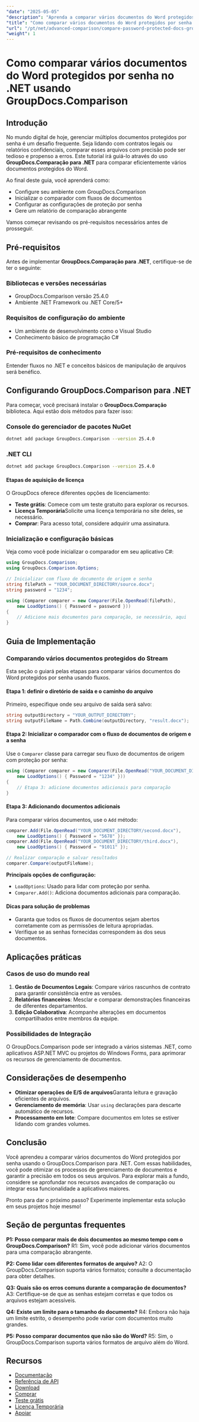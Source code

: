```yaml
---
"date": "2025-05-05"
"description": "Aprenda a comparar vários documentos do Word protegidos por senha de forma integrada usando o GroupDocs.Comparison para .NET. Siga este guia passo a passo com exemplos de código e aplicações práticas."
"title": "Como comparar vários documentos do Word protegidos por senha no .NET usando GroupDocs.Comparison"
"url": "/pt/net/advanced-comparison/compare-password-protected-docs-groupdocs-dotnet/"
"weight": 1
---
```


# Como comparar vários documentos do Word protegidos por senha no .NET usando GroupDocs.Comparison

## Introdução
No mundo digital de hoje, gerenciar múltiplos documentos protegidos por senha é um desafio frequente. Seja lidando com contratos legais ou relatórios confidenciais, comparar esses arquivos com precisão pode ser tedioso e propenso a erros. Este tutorial irá guiá-lo através do uso **GroupDocs.Comparação para .NET** para comparar eficientemente vários documentos protegidos do Word.

Ao final deste guia, você aprenderá como:
- Configure seu ambiente com GroupDocs.Comparison
- Inicializar o comparador com fluxos de documentos
- Configurar as configurações de proteção por senha
- Gere um relatório de comparação abrangente

Vamos começar revisando os pré-requisitos necessários antes de prosseguir.

## Pré-requisitos
Antes de implementar **GroupDocs.Comparação para .NET**, certifique-se de ter o seguinte:

### Bibliotecas e versões necessárias
- GroupDocs.Comparison versão 25.4.0
- Ambiente .NET Framework ou .NET Core/5+

### Requisitos de configuração do ambiente
- Um ambiente de desenvolvimento como o Visual Studio
- Conhecimento básico de programação C#

### Pré-requisitos de conhecimento
Entender fluxos no .NET e conceitos básicos de manipulação de arquivos será benéfico.

## Configurando GroupDocs.Comparison para .NET
Para começar, você precisará instalar o **GroupDocs.Comparação** biblioteca. Aqui estão dois métodos para fazer isso:

### Console do gerenciador de pacotes NuGet
```bash
dotnet add package GroupDocs.Comparison --version 25.4.0
```

### .NET CLI
```bash
dotnet add package GroupDocs.Comparison --version 25.4.0
```

#### Etapas de aquisição de licença
O GroupDocs oferece diferentes opções de licenciamento:
- **Teste grátis**: Comece com um teste gratuito para explorar os recursos.
- **Licença Temporária**Solicite uma licença temporária no site deles, se necessário.
- **Comprar**: Para acesso total, considere adquirir uma assinatura.

### Inicialização e configuração básicas
Veja como você pode inicializar o comparador em seu aplicativo C#:

```csharp
using GroupDocs.Comparison;
using GroupDocs.Comparison.Options;

// Inicializar com fluxo de documento de origem e senha
string filePath = "YOUR_DOCUMENT_DIRECTORY/source.docx";
string password = "1234";

using (Comparer comparer = new Comparer(File.OpenRead(filePath), 
    new LoadOptions() { Password = password }))
{
    // Adicione mais documentos para comparação, se necessário, aqui
}
```

## Guia de Implementação
### Comparando vários documentos protegidos do Stream
Esta seção o guiará pelas etapas para comparar vários documentos do Word protegidos por senha usando fluxos.

#### Etapa 1: definir o diretório de saída e o caminho do arquivo
Primeiro, especifique onde seu arquivo de saída será salvo:

```csharp
string outputDirectory = "YOUR_OUTPUT_DIRECTORY";
string outputFileName = Path.Combine(outputDirectory, "result.docx");
```

#### Etapa 2: Inicializar o comparador com o fluxo de documentos de origem e a senha
Use o `Comparer` classe para carregar seu fluxo de documentos de origem com proteção por senha:

```csharp
using (Comparer comparer = new Comparer(File.OpenRead("YOUR_DOCUMENT_DIRECTORY/source.docx"), 
    new LoadOptions() { Password = "1234" }))
{
    // Etapa 3: adicione documentos adicionais para comparação
}
```

#### Etapa 3: Adicionando documentos adicionais
Para comparar vários documentos, use o `Add` método:

```csharp
comparer.Add(File.OpenRead("YOUR_DOCUMENT_DIRECTORY/second.docx"), 
    new LoadOptions() { Password = "5678" });
comparer.Add(File.OpenRead("YOUR_DOCUMENT_DIRECTORY/third.docx"), 
    new LoadOptions() { Password = "91011" });

// Realizar comparação e salvar resultados
comparer.Compare(outputFileName);
```

**Principais opções de configuração:**
- `LoadOptions`: Usado para lidar com proteção por senha.
- `Comparer.Add()`: Adiciona documentos adicionais para comparação.

#### Dicas para solução de problemas
- Garanta que todos os fluxos de documentos sejam abertos corretamente com as permissões de leitura apropriadas.
- Verifique se as senhas fornecidas correspondem às dos seus documentos.

## Aplicações práticas
### Casos de uso do mundo real
1. **Gestão de Documentos Legais**: Compare vários rascunhos de contrato para garantir consistência entre as versões.
2. **Relatórios financeiros**: Mesclar e comparar demonstrações financeiras de diferentes departamentos.
3. **Edição Colaborativa**: Acompanhe alterações em documentos compartilhados entre membros da equipe.

### Possibilidades de Integração
O GroupDocs.Comparison pode ser integrado a vários sistemas .NET, como aplicativos ASP.NET MVC ou projetos do Windows Forms, para aprimorar os recursos de gerenciamento de documentos.

## Considerações de desempenho
- **Otimizar operações de E/S de arquivos**Garanta leitura e gravação eficientes de arquivos.
- **Gerenciamento de memória**: Usar `using` declarações para descarte automático de recursos.
- **Processamento em lote**: Compare documentos em lotes se estiver lidando com grandes volumes.

## Conclusão
Você aprendeu a comparar vários documentos do Word protegidos por senha usando o GroupDocs.Comparison para .NET. Com essas habilidades, você pode otimizar os processos de gerenciamento de documentos e garantir a precisão em todos os seus arquivos. Para explorar mais a fundo, considere se aprofundar nos recursos avançados de comparação ou integrar essa funcionalidade a aplicativos maiores.

Pronto para dar o próximo passo? Experimente implementar esta solução em seus projetos hoje mesmo!

## Seção de perguntas frequentes
**P1: Posso comparar mais de dois documentos ao mesmo tempo com o GroupDocs.Comparison?**
R1: Sim, você pode adicionar vários documentos para uma comparação abrangente.

**P2: Como lidar com diferentes formatos de arquivo?**
A2: O GroupDocs.Comparison suporta vários formatos; consulte a documentação para obter detalhes.

**Q3: Quais são os erros comuns durante a comparação de documentos?**
A3: Certifique-se de que as senhas estejam corretas e que todos os arquivos estejam acessíveis.

**Q4: Existe um limite para o tamanho do documento?**
R4: Embora não haja um limite estrito, o desempenho pode variar com documentos muito grandes.

**P5: Posso comparar documentos que não são do Word?**
R5: Sim, o GroupDocs.Comparison suporta vários formatos de arquivo além do Word.

## Recursos
- [Documentação](https://docs.groupdocs.com/comparison/net/)
- [Referência de API](https://reference.groupdocs.com/comparison/net/)
- [Download](https://releases.groupdocs.com/comparison/net/)
- [Comprar](https://purchase.groupdocs.com/buy)
- [Teste grátis](https://releases.groupdocs.com/comparison/net/)
- [Licença Temporária](https://purchase.groupdocs.com/temporary-license/)
- [Apoiar](https://forum.groupdocs.com/c/comparison/)